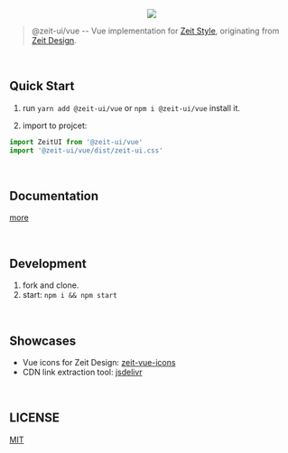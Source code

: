 <p align="center" height="370">
<img align="center" src="https://user-images.githubusercontent.com/11304944/58761972-c9d30700-857c-11e9-9ac7-8b1d02809fc8.png">
</p>

> @zeit-ui/vue -- Vue implementation for [Zeit Style](https://github.com/zeit-ui/zeit-style), originating from [Zeit Design](https://zeit.co/design).

<br/>

## Quick Start

1. run `yarn add @zeit-ui/vue` or `npm i @zeit-ui/vue` install it.

2. import to projcet:

```js
import ZeitUI from '@zeit-ui/vue'
import '@zeit-ui/vue/dist/zeit-ui.css'
```

<br/>

## Documentation
[more](https://zeit-vue.now.sh/)

<br/>

## Development
1. fork and clone.
2. start: `npm i && npm start`

<br/>

## Showcases

- Vue icons for Zeit Design: [zeit-vue-icons](https://zeit-vue-icons.now.sh/)
- CDN link extraction tool: [jsdelivr](https://jsdelivr.now.sh/)

<br/>

## LICENSE
[MIT](LICENSE)

